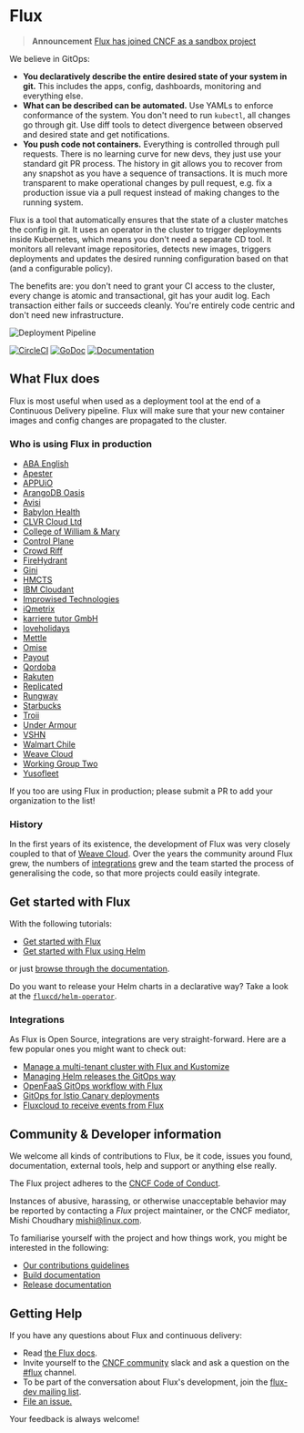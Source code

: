 # Flux

> **Announcement** [Flux has joined CNCF as a sandbox project](https://www.weave.works/blog/flux-joins-the-cncf-sandbox)

We believe in GitOps:

- **You declaratively describe the entire desired state of your
  system in git.** This includes the apps, config, dashboards,
  monitoring and everything else.
- **What can be described can be automated.** Use YAMLs to enforce
  conformance of the system. You don't need to run `kubectl`, all changes go
  through git. Use diff tools to detect divergence between observed and
  desired state and get notifications.
- **You push code not containers.** Everything is controlled through
  pull requests. There is no learning curve for new devs, they just use
  your standard git PR process. The history in git allows you to recover
  from any snapshot as you have a sequence of transactions. It is much
  more transparent to make operational changes by pull request, e.g.
  fix a production issue via a pull request instead of making changes to
  the running system.

Flux is a tool that automatically ensures that the state of a cluster
matches the config in git. It uses an operator in the cluster to trigger
deployments inside Kubernetes, which means you don't need a separate CD tool.
It monitors all relevant image repositories, detects new images, triggers
deployments and updates the desired running configuration based on that
(and a configurable policy).

The benefits are: you don't need to grant your CI access to the cluster, every
change is atomic and transactional, git has your audit log. Each transaction
either fails or succeeds cleanly. You're entirely code centric and don't need
new infrastructure.

![Deployment Pipeline](docs/_files/flux-cd-diagram.png)

[![CircleCI](https://circleci.com/gh/fluxcd/flux.svg?style=svg)](https://circleci.com/gh/fluxcd/flux)
[![GoDoc](https://godoc.org/github.com/fluxcd/flux?status.svg)](https://godoc.org/github.com/fluxcd/flux)
[![Documentation](https://img.shields.io/badge/latest-documentation-informational)](https://docs.fluxcd.io/en/latest/)

## What Flux does

Flux is most useful when used as a deployment tool at the end of a
Continuous Delivery pipeline. Flux will make sure that your new
container images and config changes are propagated to the cluster.

### Who is using Flux in production

- [ABA English](https://www.abaenglish.com)
- [Apester](https://apester.com)
- [APPUiO](https://appuio.ch)
- [ArangoDB Oasis](https://arangodb.com/managed-service)
- [Avisi](https://avisi.nl)
- [Babylon Health](https://www.babylonhealth.com/)
- [CLVR Cloud Ltd](https://clvr.cloud)
- [College of William & Mary](https://www.wm.edu)
- [Control Plane](https://control-plane.io)
- [Crowd Riff](https://crowdriff.com)
- [FireHydrant](https://firehydrant.io)
- [Gini](https://gini.net)
- [HMCTS](https://www.gov.uk/government/organisations/hm-courts-and-tribunals-service)
- [IBM Cloudant](https://www.ibm.com/cloud/cloudant)
- [Improwised Technologies](https://www.improwised.com/)
- [iQmetrix](https://www.iqmetrix.com)
- [karriere tutor GmbH](https://www.karrieretutor.de)
- [loveholidays](https://www.loveholidays.com/)
- [Mettle](https://mettle.co.uk)
- [Omise](https://www.omise.co)
- [Payout](https://payout.one)
- [Qordoba](https://qordoba.com)
- [Rakuten](https://rakuten.com)
- [Replicated](https://replicated.com)
- [Rungway](https://rungway.com)
- [Starbucks](https://www.starbucks.com/)
- [Troii](https://troii.com/)
- [Under Armour](https://www.underarmour.com)
- [VSHN](https://vshn.ch)
- [Walmart Chile](https://www.walmartchile.cl)
- [Weave Cloud](https://cloud.weave.works)
- [Working Group Two](https://wgtwo.com)
- [Yusofleet](https://yusofleet.com)

If you too are using Flux in production; please submit a PR to add your organization to the list!

### History

In the first years of its existence, the development of Flux was very
closely coupled to that of [Weave
Cloud](https://www.weave.works/product/cloud/). Over the years the community
around Flux grew, the numbers of [integrations](#integrations) grew and
the team started the process of generalising the code, so that more projects
could easily integrate.

## Get started with Flux

With the following tutorials:

- [Get started with Flux](https://docs.fluxcd.io/en/latest/tutorials/get-started.html)
- [Get started with Flux using Helm](https://docs.fluxcd.io/en/latest/tutorials/get-started-helm.html)

or just [browse through the documentation](https://docs.fluxcd.io).

Do you want to release your Helm charts in a declarative way?
Take a look at the [`fluxcd/helm-operator`](https://github.com/fluxcd/helm-operator).

### Integrations

As Flux is Open Source, integrations are very straight-forward. Here are
a few popular ones you might want to check out:

- [Manage a multi-tenant cluster with Flux and Kustomize](https://github.com/fluxcd/multi-tenancy)
- [Managing Helm releases the GitOps way](https://github.com/fluxcd/helm-operator-get-started)
- [OpenFaaS GitOps workflow with Flux](https://github.com/stefanprodan/openfaas-flux)
- [GitOps for Istio Canary deployments](https://github.com/stefanprodan/gitops-istio)
- [Fluxcloud to receive events from Flux](https://github.com/justinbarrick/fluxcloud)

## Community & Developer information

We welcome all kinds of contributions to Flux, be it code, issues you found,
documentation, external tools, help and support or anything else really.

The Flux project adheres to the [CNCF Code of
Conduct](https://github.com/cncf/foundation/blob/master/code-of-conduct.md).

Instances of abusive, harassing, or otherwise unacceptable behavior
may be reported by contacting a _Flux_ project maintainer, or the CNCF
mediator, Mishi Choudhary <mishi@linux.com>.

To familiarise yourself with the project and how things work, you might
be interested in the following:

- [Our contributions guidelines](CONTRIBUTING.md)
- [Build documentation](https://docs.fluxcd.io/en/latest/contributing/building.html)
- [Release documentation](/internal_docs/releasing.md)

## <a name="help"></a>Getting Help

If you have any questions about Flux and continuous delivery:

- Read [the Flux docs](https://docs.fluxcd.io).
- Invite yourself to the <a href="https://slack.cncf.io" target="_blank">CNCF community</a>
  slack and ask a question on the [#flux](https://cloud-native.slack.com/messages/flux/)
  channel.
- To be part of the conversation about Flux's development, join the
  [flux-dev mailing list](https://lists.cncf.io/g/cncf-flux-dev).
- [File an issue.](https://github.com/fluxcd/flux/issues/new)

Your feedback is always welcome!
